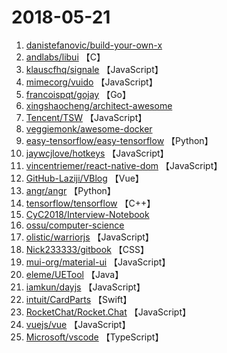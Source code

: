# 2018-05-21

1. [danistefanovic/build-your-own-x](https://github.com/danistefanovic/build-your-own-x) 
2. [andlabs/libui](https://github.com/andlabs/libui) 【C】
3. [klauscfhq/signale](https://github.com/klauscfhq/signale) 【JavaScript】
4. [mimecorg/vuido](https://github.com/mimecorg/vuido) 【JavaScript】
5. [francoispqt/gojay](https://github.com/francoispqt/gojay) 【Go】
6. [xingshaocheng/architect-awesome](https://github.com/xingshaocheng/architect-awesome) 
7. [Tencent/TSW](https://github.com/Tencent/TSW) 【JavaScript】
8. [veggiemonk/awesome-docker](https://github.com/veggiemonk/awesome-docker) 
9. [easy-tensorflow/easy-tensorflow](https://github.com/easy-tensorflow/easy-tensorflow) 【Python】
10. [jaywcjlove/hotkeys](https://github.com/jaywcjlove/hotkeys) 【JavaScript】
11. [vincentriemer/react-native-dom](https://github.com/vincentriemer/react-native-dom) 【JavaScript】
12. [GitHub-Laziji/VBlog](https://github.com/GitHub-Laziji/VBlog) 【Vue】
13. [angr/angr](https://github.com/angr/angr) 【Python】
14. [tensorflow/tensorflow](https://github.com/tensorflow/tensorflow) 【C++】
15. [CyC2018/Interview-Notebook](https://github.com/CyC2018/Interview-Notebook) 
16. [ossu/computer-science](https://github.com/ossu/computer-science) 
17. [olistic/warriorjs](https://github.com/olistic/warriorjs) 【JavaScript】
18. [Nick233333/gitbook](https://github.com/Nick233333/gitbook) 【CSS】
19. [mui-org/material-ui](https://github.com/mui-org/material-ui) 【JavaScript】
20. [eleme/UETool](https://github.com/eleme/UETool) 【Java】
21. [iamkun/dayjs](https://github.com/iamkun/dayjs) 【JavaScript】
22. [intuit/CardParts](https://github.com/intuit/CardParts) 【Swift】
23. [RocketChat/Rocket.Chat](https://github.com/RocketChat/Rocket.Chat) 【JavaScript】
24. [vuejs/vue](https://github.com/vuejs/vue) 【JavaScript】
25. [Microsoft/vscode](https://github.com/Microsoft/vscode) 【TypeScript】
